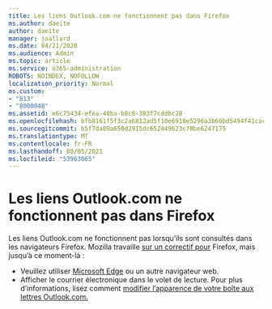 ```yaml
---
title: Les liens Outlook.com ne fonctionnent pas dans Firefox
ms.author: daeite
author: daeite
manager: joallard
ms.date: 04/21/2020
ms.audience: Admin
ms.topic: article
ms.service: o365-administration
ROBOTS: NOINDEX, NOFOLLOW
localization_priority: Normal
ms.custom:
- "813"
- "8000048"
ms.assetid: e6c75434-efea-46ba-b8c6-383f7cddbc28
ms.openlocfilehash: bfb8161f5f3c2a6812ad5f10e6910e5296a3b60bd5494f41cac6d883dc821d1d
ms.sourcegitcommit: b5f7da89a650d2915dc652449623c78be6247175
ms.translationtype: MT
ms.contentlocale: fr-FR
ms.lasthandoff: 08/05/2021
ms.locfileid: "53963065"
---
```

# <a name="links-in-outlookcom-dont-work-in-firefox"></a>Les liens Outlook.com ne fonctionnent pas dans Firefox

Les liens Outlook.com ne fonctionnent pas lorsqu’ils sont consultés dans les navigateurs Firefox. Mozilla travaille [sur un correctif pour](https://go.microsoft.com/fwlink/p/?linkid=2001502&amp;clcid=0x409) Firefox, mais jusqu’à ce moment-là :
  
- Veuillez utiliser [Microsoft Edge](https://go.microsoft.com/fwlink/p/?linkid=2001503&amp;clcid=0x409) ou un autre navigateur web.
- Afficher le courrier électronique dans le volet de lecture. Pour plus d’informations, lisez comment [modifier l’apparence de votre boîte aux lettres Outlook.com.](https://support.office.com/article/b41c2ecb-f23c-42b3-b7f8-659646d5e58c?wt.mc_id=Office_Outlook_com_Alchemy)
